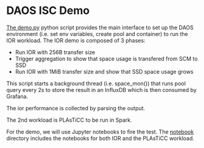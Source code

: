 # DAOS ISC Demo

<a href="py/demo.py">The demo.py</a> python script provides the main interface
to set up the DAOS environment (i.e. set env variables, create pool and
container) to run the IOR workload. The IOR demo is composed of 3 phases:
- Run IOR with 256B transfer size
- Trigger aggregation to show that space usage is transfered from SCM to SSD
- Run IOR with 1MiB transfer size and show that SSD space usage grows

This script starts a background thread (i.e. space_mon()) that runs pool query
every 2s to store the result in an InfluxDB which is then consumed by Grafana.

The ior performance is collected by parsing the output.

The 2nd workload is PLAsTiCC to be run in Spark.

For the demo, we will use Jupyter notebooks to fire the test. The <a
href="notebook/">notebook</a> directory includes the notebooks for both IOR
and the PLAsTiCC workload.
